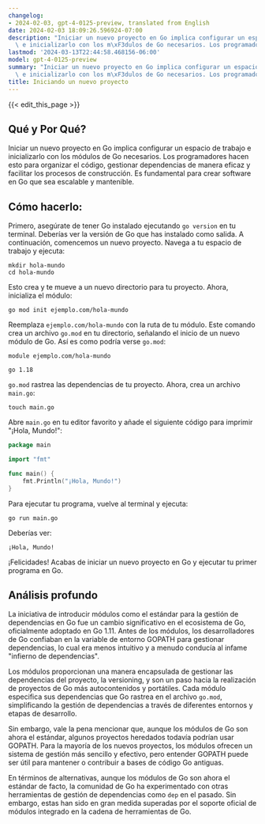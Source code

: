 ```yaml
---
changelog:
- 2024-02-03, gpt-4-0125-preview, translated from English
date: 2024-02-03 18:09:26.596924-07:00
description: "Iniciar un nuevo proyecto en Go implica configurar un espacio de trabajo\
  \ e inicializarlo con los m\xF3dulos de Go necesarios. Los programadores hacen esto\u2026"
lastmod: '2024-03-13T22:44:58.468156-06:00'
model: gpt-4-0125-preview
summary: "Iniciar un nuevo proyecto en Go implica configurar un espacio de trabajo\
  \ e inicializarlo con los m\xF3dulos de Go necesarios. Los programadores hacen esto\u2026"
title: Iniciando un nuevo proyecto
---
```


{{< edit_this_page >}}

## Qué y Por Qué?

Iniciar un nuevo proyecto en Go implica configurar un espacio de trabajo e inicializarlo con los módulos de Go necesarios. Los programadores hacen esto para organizar el código, gestionar dependencias de manera eficaz y facilitar los procesos de construcción. Es fundamental para crear software en Go que sea escalable y mantenible.

## Cómo hacerlo:

Primero, asegúrate de tener Go instalado ejecutando `go version` en tu terminal. Deberías ver la versión de Go que has instalado como salida. A continuación, comencemos un nuevo proyecto. Navega a tu espacio de trabajo y ejecuta:

```shell
mkdir hola-mundo
cd hola-mundo
```

Esto crea y te mueve a un nuevo directorio para tu proyecto. Ahora, inicializa el módulo:

```shell
go mod init ejemplo.com/hola-mundo
```

Reemplaza `ejemplo.com/hola-mundo` con la ruta de tu módulo. Este comando crea un archivo `go.mod` en tu directorio, señalando el inicio de un nuevo módulo de Go. Así es como podría verse `go.mod`:

```plaintext
module ejemplo.com/hola-mundo

go 1.18
```

`go.mod` rastrea las dependencias de tu proyecto. Ahora, crea un archivo `main.go`:

```shell
touch main.go
```

Abre `main.go` en tu editor favorito y añade el siguiente código para imprimir "¡Hola, Mundo!":

```go
package main

import "fmt"

func main() {
    fmt.Println("¡Hola, Mundo!")
}
```

Para ejecutar tu programa, vuelve al terminal y ejecuta:

```shell
go run main.go
```

Deberías ver:

```plaintext
¡Hola, Mundo!
```

¡Felicidades! Acabas de iniciar un nuevo proyecto en Go y ejecutar tu primer programa en Go.

## Análisis profundo

La iniciativa de introducir módulos como el estándar para la gestión de dependencias en Go fue un cambio significativo en el ecosistema de Go, oficialmente adoptado en Go 1.11. Antes de los módulos, los desarrolladores de Go confiaban en la variable de entorno GOPATH para gestionar dependencias, lo cual era menos intuitivo y a menudo conducía al infame "infierno de dependencias".

Los módulos proporcionan una manera encapsulada de gestionar las dependencias del proyecto, la versioning, y son un paso hacia la realización de proyectos de Go más autocontenidos y portátiles. Cada módulo especifica sus dependencias que Go rastrea en el archivo `go.mod`, simplificando la gestión de dependencias a través de diferentes entornos y etapas de desarrollo.

Sin embargo, vale la pena mencionar que, aunque los módulos de Go son ahora el estándar, algunos proyectos heredados todavía podrían usar GOPATH. Para la mayoría de los nuevos proyectos, los módulos ofrecen un sistema de gestión más sencillo y efectivo, pero entender GOPATH puede ser útil para mantener o contribuir a bases de código Go antiguas.

En términos de alternativas, aunque los módulos de Go son ahora el estándar de facto, la comunidad de Go ha experimentado con otras herramientas de gestión de dependencias como `dep` en el pasado. Sin embargo, estas han sido en gran medida superadas por el soporte oficial de módulos integrado en la cadena de herramientas de Go.
